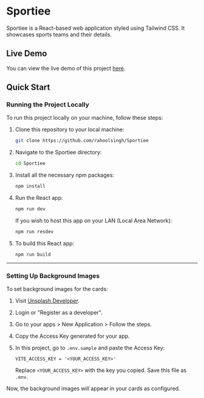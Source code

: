 # Sportiee

Sportiee is a React-based web application styled using Tailwind CSS. It showcases sports teams and their details.

## Live Demo

You can view the live demo of this project [here](https://sportiee.vercel.app).

## Quick Start

### Running the Project Locally

To run this project locally on your machine, follow these steps:

1. Clone this repository to your local machine:

    ```bash
    git clone https://github.com/rahoolsingh/Sportiee
    ```

2. Navigate to the Sportiee directory:

    ```bash
    cd Sportiee
    ```

3. Install all the necessary npm packages:

    ```bash
    npm install
    ```

4. Run the React app:

    ```bash
    npm run dev
    ```

    If you wish to host this app on your LAN (Local Area Network):

    ```bash
    npm run resdev
    ```

5. To build this React app:

    ```bash
    npm run build
    
---

### Setting Up Background Images

To set background images for the cards:

1. Visit [Unsplash Developer](https://unsplash.com/developers).
2. Login or "Register as a developer".
3. Go to your apps > New Application > Follow the steps.
4. Copy the Access Key generated for your app.
5. In this project, go to `.env.sample` and paste the Access Key:

    ```
    VITE_ACCESS_KEY = '<YOUR_ACCESS_KEY>'
    ```

    Replace `<YOUR_ACCESS_KEY>` with the key you copied.
    Save this file as `.env`.

Now, the background images will appear in your cards as configured.
